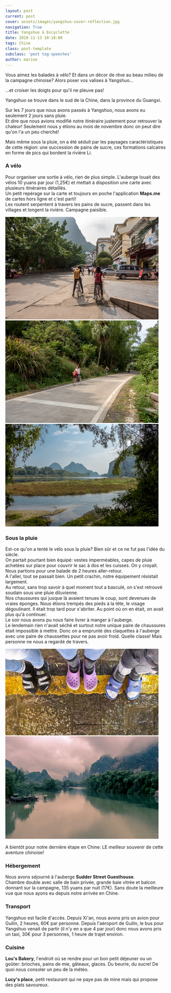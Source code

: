 ```yaml
---
layout: post
current: post
cover: assets/images/yangshuo-cover-reflection.jpg
navigation: True
title: Yangshuo à bicyclette
date: 2018-11-13 10:18:00
tags: Chine
class: post-template
subclass: 'post tag-speeches'
author: marine
---
```


Vous aimez les balades à vélo? Et dans un décor de rêve au beau milieu de la campagne chinoise? Alors poser vos valises à Yangshuo...

...et croiser les doigts pour qu'il ne pleuve pas! 

Yangshuo se trouve dans le sud de la Chine, dans la province du Guangxi.

Sur les 7 jours que nous avons passés à Yangshuo, nous avons eu seulement 2 jours sans pluie.  
Et dire que nous avions modifié notre itinéraire justement pour retrouver la chaleur!
Seulement nous y étions au mois de novembre donc on peut dire qu'on l'a un peu cherché!

Mais même sous la pluie, on a été séduit par les paysages caractéristiques de cette région: une succession de pains de sucre, ces formations calcaires en forme de pics qui bordent la rivière Li.

### A vélo

Pour organiser une sortie à vélo, rien de plus simple. L'auberge louait des vélos 10 yuans par jour (1,25€) et mettait à disposition une carte avec plusieurs itinéraires détaillés.  
Un petit repérage sur la carte et toujours en poche l'application **Maps.me** de cartes hors ligne et c'est parti!  
Les routent serpentent à travers les pains de sucre, passent dans les villages et longent la rivière. Campagne paisible.

![](assets/images/yangshuo-celine-marine-bicycle-ride-start.jpg)
![](assets/images/yangshuo-celine-marine-riding-bicycle.jpg)
![](assets/images/yangshuo-landscape-in-bicycle-ride-restaurant.jpg)

### Sous la pluie

Est-ce qu'on a tenté le vélo sous la pluie? Bien sûr et ce ne fut pas l'idée du siècle.  
On partait pourtant bien équipé: vestes imperméables, capes de pluie achetées sur place pour couvrir le sac à dos et les cuisses. On y croyait.  
Nous partions pour une balade de 2 heures aller-retour.  
A l'aller, tout se passait bien. Un petit crachin, notre équipement résistait largement.  
Au retour, sans trop savoir à quel moment tout a basculé, on s'est retrouvé soudain sous une pluie diluvienne.  
Nos chaussures qui jusque là avaient tenues le coup, sont devenues de vraies éponges. Nous étions trempés des pieds à la tête, le visage dégoulinant. Il était trop tard pour s'abriter. Au point où on en était, on avait plus qu'à continuer.  
Le soir nous avons pu nous faire livrer à manger à l'auberge.  
Le lendemain rien n'avait séché et surtout notre unique paire de chaussures était impossible à mettre. Donc on a emprunté des claquettes à l'auberge avec une paire de chaussettes pour ne pas avoir froid. Quelle classe! Mais personne ne nous a regardé de travers.

![](assets/images/yangshuo-slippers-and-sockets-in-the-rain.jpg)
![](assets/images/yangshuo-landscape-rainy-day-with-clouds.jpg)

A bientôt pour notre dernière étape en Chine: LE meilleur souvenir de cette aventure chinoise!

### Hébergement

Nous avons séjourné à l'auberge **Sudder Street Guesthouse**.  
Chambre double avec salle de bain privée, grande baie vitrée et balcon donnant sur la campagne, 135 yuans par nuit (17€). Sans doute la meilleure vue que nous ayons eu depuis notre arrivée en Chine.

### Transport

Yangshuo est facile d'accès. Depuis Xi'an, nous avons pris un avion pour Guilin, 2 heures, 60€ par personne. Depuis l'aéroport de Guilin, le bus pour Yangshuo venait de partir (il n'y en a que 4 par jour) donc nous avons pris un taxi, 30€ pour 3 personnes, 1 heure de trajet environ.

### Cuisine

**Lou's Bakery**, l'endroit où se rendre pour un bon petit déjeuner ou un goûter: brioches, pains de mie, gâteaux, glaces. Du beurre, du sucre! De quoi nous consoler un peu de la météo.

**Lucy's place**, petit restaurant qui ne paye pas de mine mais qui propose des plats savoureux.
